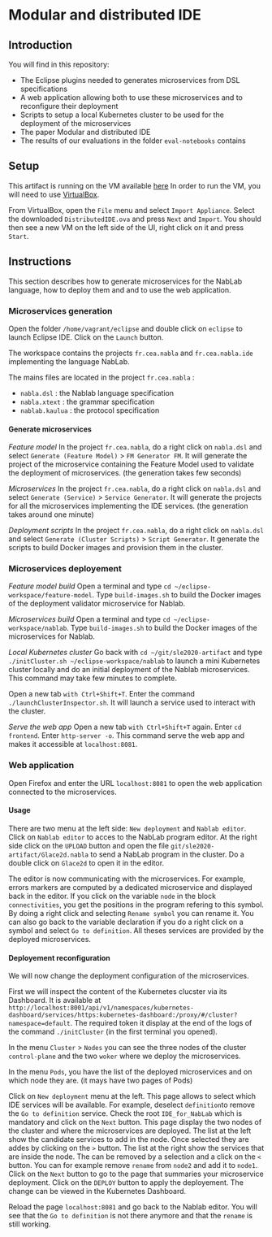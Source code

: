 # Modular and distributed IDE

## Introduction

You will find in this repository:
 - The Eclipse plugins needed to generates microservices from DSL specifications
 - A web application allowing both to use these microservices and to reconfigure their deployment
 - Scripts to setup a local Kubernetes cluster to be used for the deployment of the microservices
 - The paper Modular and distributed IDE
 - The results of our evaluations in the folder `eval-notebooks` contains 

## Setup

This artifact is running on the VM available [here](https://github.com/fcoulon/sle2020-artifact/releases/download/v1.0/DistributedIDE.ova)
In order to run the VM, you will need to use [VirtualBox](https://www.virtualbox.org/).

From VirtualBox, open the `File` menu and select `Import Appliance`.
Select the downloaded `DistributedIDE.ova` and press `Next` and `Import`.
You should then see a new VM on the left side of the UI, right click on it and press `Start`.

## Instructions

This section describes how to generate microservices for the NabLab language, how to deploy them and and to use the web application.

### Microservices generation

Open the folder `/home/vagrant/eclipse` and double click on `eclipse` to launch Eclipse IDE.
Click on the `Launch` button.

The workspace contains the projects `fr.cea.nabla` and `fr.cea.nabla.ide` implementing the language NabLab.

The mains files are located in the project `fr.cea.nabla` :
* `nabla.dsl` : the Nablab language specification
* `nabla.xtext` : the grammar specification
* `nablab.kaulua` : the protocol specification

#### Generate microservices

*Feature model*
In the project `fr.cea.nabla`, do a right click on `nabla.dsl` and select `Generate (Feature Model)` > `FM Generator FM`. It will generate the project of the microservice containing the Feature Model used to validate the deployment of microservices. (the generation takes few seconds)

*Microservices*
In the project `fr.cea.nabla`, do a right click on `nabla.dsl` and select `Generate (Service)` > `Service Generator`. It will generate the projects for all the microservices implementing the IDE services. (the generation takes around one minute)

*Deployment scripts*
In the project `fr.cea.nabla`, do a right click on `nabla.dsl` and select `Generate (Cluster Scripts)` > `Script Generator`. It generate the scripts to build Docker images and provision them in the cluster.

### Microservices deployement

*Feature model build*
Open a terminal and type `cd ~/eclipse-workspace/feature-model`.
Type `build-images.sh` to build the Docker images of the deployment validator microservice for Nablab.

*Microservices build*
Open a terminal and type `cd ~/eclipse-workspace/nablab`.
Type `build-images.sh` to build the Docker images of the microservices for Nablab.

*Local Kubernetes cluster*
Go back with `cd ~/git/sle2020-artifact` and type `./initCluster.sh ~/eclipse-workspace/nablab` to launch a mini Kubernetes cluster locally and do an initial deployment of the Nablab microservices.
This command may take few minutes to complete.

Open a new tab `with Ctrl+Shift+T`.
Enter the command `./launchClusterInspector.sh`. It will launch a service used to interact with the cluster.

*Serve the web app*
Open a new tab `with Ctrl+Shift+T` again.
Enter `cd frontend`.
Enter `http-server -o`. This command serve the web app and makes it accessible at `localhost:8081`.

### Web application

Open Firefox and enter the URL `localhost:8081` to open the web application connected to the microservices.

#### Usage

There are two menu at the left side: `New deployment` and `Nablab editor`.
Click on `Nablab editor` to acces to the NabLab program editor.
At the right side click on the `UPLOAD` button and open the file `git/sle2020-artifact/Glace2d.nabla` to send a NabLab program in the cluster.
Do a double click on `Glace2d` to open it in the editor.

The editor is now communicating with the microservices.
For example, errors markers are computed by a dedicated microservice and displayed back in the editor.
If you click on the variable `node` in the block `connectivities`, you get the positions in the program refering to this symbol.
By doing a right click and selecting `Rename symbol` you can rename it.
You can also go back to the variable declaration if you do a right click on a symbol and select `Go to definition`.
All theses services are provided by the deployed microservices.

#### Deployement reconfiguration

We will now change the deployment configuration of the microservices.

First we will inspect the content of the Kubernetes clucster via its Dashboard.
It is available at `http://localhost:8001/api/v1/namespaces/kubernetes-dashboard/services/https:kubernetes-dashboard:/proxy/#/cluster?namespace=default`.
The required token it display at the end of the logs of the command `./initCluster` (in the first terminal you opened).

In the menu `Cluster` > `Nodes` you can see the three nodes of the cluster `control-plane` and the two `woker` where we deploy the microservices.

In the menu `Pods`, you have the list of the deployed microservices and on which node they are. (it mays have two pages of Pods)

Click on `New deployment` menu at the left.
This page allows to select which IDE services will be available.
For example, deselect `definition`to remove the `Go to definition` service.
Check the root `IDE_for_NabLab` which is mandatory and click on the `Next` button.
This page display the two nodes of the cluster and where the microservices are deployed.
The list at the left show the candidate services to add in the node. Once selected they are addes by clicking on the `>` button.
The list at the right show the services that are inside the node. The can be removed by a selection and a click on the `<` button.
You can for example remove `rename` from `node2` and add it to `node1`.
Click on the `Next` button to go to the page that summaries your microservice deployment.
Click on the `DEPLOY` button to apply the deployement.
The change can be viewed in the Kubernetes Dashboard.

Reload the page `localhost:8081` and  go back to the Nablab editor.
You will see that the `Go to definition` is not there anymore and that the `rename` is still working.

